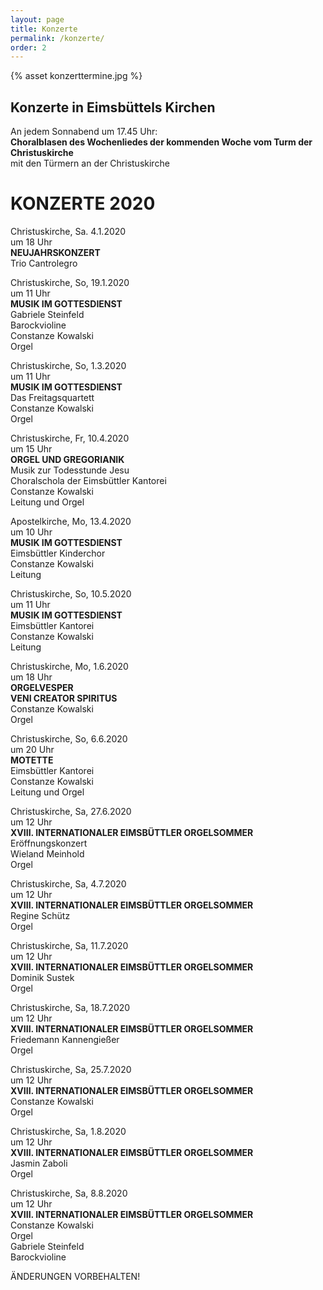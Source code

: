 ```yaml
---
layout: page
title: Konzerte
permalink: /konzerte/
order: 2
---
```


{% asset konzerttermine.jpg %}

## Konzerte in Eimsbüttels Kirchen

An jedem Sonnabend um 17.45 Uhr:  
**Choralblasen des Wochenliedes der kommenden Woche vom Turm der Christuskirche**  
mit den Türmern an der Christuskirche  

# KONZERTE 2020

Christuskirche, Sa. 4.1.2020  
um 18 Uhr  
**NEUJAHRSKONZERT**  
Trio Cantrolegro

Christuskirche, So, 19.1.2020  
um 11 Uhr  
**MUSIK IM GOTTESDIENST**  
Gabriele Steinfeld  
Barockvioline  
Constanze Kowalski  
Orgel 

Christuskirche, So, 1.3.2020  
um 11 Uhr  
**MUSIK IM GOTTESDIENST**  
Das Freitagsquartett  
Constanze Kowalski  
Orgel

Christuskirche, Fr, 10.4.2020  
um 15 Uhr  
**ORGEL UND GREGORIANIK**  
Musik zur Todesstunde Jesu  
Choralschola der Eimsbüttler Kantorei  
Constanze Kowalski  
Leitung und Orgel

Apostelkirche, Mo, 13.4.2020  
um 10 Uhr  
**MUSIK IM GOTTESDIENST**  
Eimsbüttler Kinderchor  
Constanze Kowalski  
Leitung

Christuskirche, So, 10.5.2020  
um 11 Uhr  
**MUSIK IM GOTTESDIENST**  
Eimsbüttler Kantorei  
Constanze Kowalski  
Leitung

Christuskirche, Mo, 1.6.2020  
um 18 Uhr  
**ORGELVESPER**  
**VENI CREATOR SPIRITUS**  
Constanze Kowalski  
Orgel

Christuskirche, So, 6.6.2020  
um 20 Uhr  
**MOTETTE**  
Eimsbüttler Kantorei  
Constanze Kowalski  
Leitung und Orgel

Christuskirche, Sa, 27.6.2020  
um 12 Uhr  
**XVIII. INTERNATIONALER EIMSBÜTTLER ORGELSOMMER**  
Eröffnungskonzert  
Wieland Meinhold  
Orgel

Christuskirche, Sa, 4.7.2020  
um 12 Uhr  
**XVIII. INTERNATIONALER EIMSBÜTTLER ORGELSOMMER**  
Regine Schütz  
Orgel

Christuskirche, Sa, 11.7.2020  
um 12 Uhr  
**XVIII. INTERNATIONALER EIMSBÜTTLER ORGELSOMMER**  
Dominik Sustek  
Orgel

Christuskirche, Sa, 18.7.2020  
um 12 Uhr  
**XVIII. INTERNATIONALER EIMSBÜTTLER ORGELSOMMER**  
Friedemann Kannengießer  
Orgel

Christuskirche, Sa, 25.7.2020  
um 12 Uhr  
**XVIII. INTERNATIONALER EIMSBÜTTLER ORGELSOMMER**  
Constanze Kowalski  
Orgel

Christuskirche, Sa, 1.8.2020  
um 12 Uhr  
**XVIII. INTERNATIONALER EIMSBÜTTLER ORGELSOMMER**  
Jasmin Zaboli  
Orgel

Christuskirche, Sa, 8.8.2020  
um 12 Uhr  
**XVIII. INTERNATIONALER EIMSBÜTTLER ORGELSOMMER**  
Constanze Kowalski  
Orgel  
Gabriele Steinfeld  
Barockvioline

ÄNDERUNGEN VORBEHALTEN!
